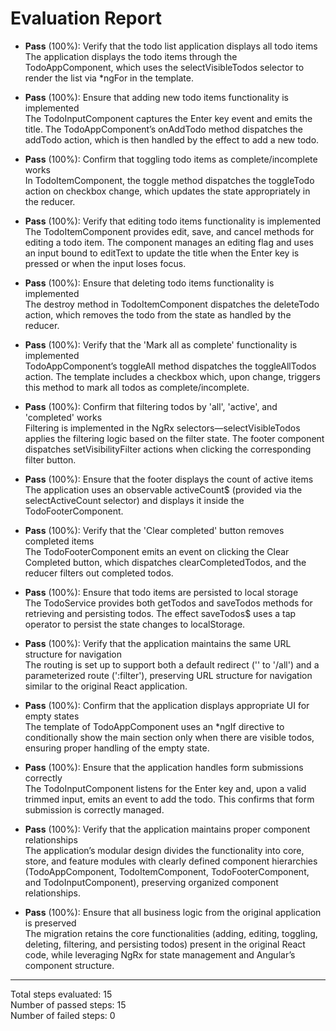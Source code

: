 # Evaluation Report

- **Pass** (100%): Verify that the todo list application displays all todo items  
  The application displays the todo items through the TodoAppComponent, which uses the selectVisibleTodos selector to render the list via *ngFor in the template.

- **Pass** (100%): Ensure that adding new todo items functionality is implemented  
  The TodoInputComponent captures the Enter key event and emits the title. The TodoAppComponent’s onAddTodo method dispatches the addTodo action, which is then handled by the effect to add a new todo.

- **Pass** (100%): Confirm that toggling todo items as complete/incomplete works  
  In TodoItemComponent, the toggle method dispatches the toggleTodo action on checkbox change, which updates the state appropriately in the reducer.

- **Pass** (100%): Verify that editing todo items functionality is implemented  
  The TodoItemComponent provides edit, save, and cancel methods for editing a todo item. The component manages an editing flag and uses an input bound to editText to update the title when the Enter key is pressed or when the input loses focus.

- **Pass** (100%): Ensure that deleting todo items functionality is implemented  
  The destroy method in TodoItemComponent dispatches the deleteTodo action, which removes the todo from the state as handled by the reducer.

- **Pass** (100%): Verify that the 'Mark all as complete' functionality is implemented  
  TodoAppComponent’s toggleAll method dispatches the toggleAllTodos action. The template includes a checkbox which, upon change, triggers this method to mark all todos as complete/incomplete.

- **Pass** (100%): Confirm that filtering todos by 'all', 'active', and 'completed' works  
  Filtering is implemented in the NgRx selectors—selectVisibleTodos applies the filtering logic based on the filter state. The footer component dispatches setVisibilityFilter actions when clicking the corresponding filter button.

- **Pass** (100%): Ensure that the footer displays the count of active items  
  The application uses an observable activeCount$ (provided via the selectActiveCount selector) and displays it inside the TodoFooterComponent.

- **Pass** (100%): Verify that the 'Clear completed' button removes completed items  
  The TodoFooterComponent emits an event on clicking the Clear Completed button, which dispatches clearCompletedTodos, and the reducer filters out completed todos.

- **Pass** (100%): Ensure that todo items are persisted to local storage  
  The TodoService provides both getTodos and saveTodos methods for retrieving and persisting todos. The effect saveTodos$ uses a tap operator to persist the state changes to localStorage.

- **Pass** (100%): Verify that the application maintains the same URL structure for navigation  
  The routing is set up to support both a default redirect ('' to '/all') and a parameterized route (':filter'), preserving URL structure for navigation similar to the original React application.

- **Pass** (100%): Confirm that the application displays appropriate UI for empty states  
  The template of TodoAppComponent uses an *ngIf directive to conditionally show the main section only when there are visible todos, ensuring proper handling of the empty state.

- **Pass** (100%): Ensure that the application handles form submissions correctly  
  The TodoInputComponent listens for the Enter key and, upon a valid trimmed input, emits an event to add the todo. This confirms that form submission is correctly managed.

- **Pass** (100%): Verify that the application maintains proper component relationships  
  The application’s modular design divides the functionality into core, store, and feature modules with clearly defined component hierarchies (TodoAppComponent, TodoItemComponent, TodoFooterComponent, and TodoInputComponent), preserving organized component relationships.

- **Pass** (100%): Ensure that all business logic from the original application is preserved  
  The migration retains the core functionalities (adding, editing, toggling, deleting, filtering, and persisting todos) present in the original React code, while leveraging NgRx for state management and Angular’s component structure.

---

Total steps evaluated: 15  
Number of passed steps: 15  
Number of failed steps: 0